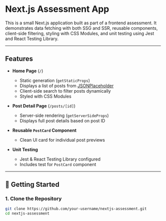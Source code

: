 # Next.js Assessment App

This is a small Next.js application built as part of a frontend assessment. It demonstrates data fetching with both SSG and SSR, reusable components, client-side filtering, styling with CSS Modules, and unit testing using Jest and React Testing Library.

---

## Features

- **Home Page** (`/`)
  - Static generation (`getStaticProps`)
  - Displays a list of posts from [JSONPlaceholder](https://jsonplaceholder.typicode.com/posts)
  - Client-side search to filter posts dynamically
  - Styled with CSS Modules

- **Post Detail Page** (`/posts/[id]`)
  - Server-side rendering (`getServerSideProps`)
  - Displays full post details based on post ID

- **Reusable `PostCard` Component**
  - Clean UI card for individual post previews

- **Unit Testing**
  - Jest & React Testing Library configured
  - Includes test for `PostCard` component

---

## 🚀 Getting Started

### 1. Clone the Repository

```bash
git clone https://github.com/your-username/nextjs-assessment.git
cd nextjs-assessment
